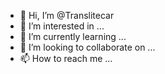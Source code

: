 - 👋 Hi, I’m @Translitecar
- 👀 I’m interested in ...
- 🌱 I’m currently learning ...
- 💞️ I’m looking to collaborate on ...
- 📫 How to reach me ...

<!---
Translitecar/Translitecar is a ✨ special ✨ repository because its `README.md` (this file) appears on your GitHub profile.
You can click the Preview link to take a look at your changes.
--->
